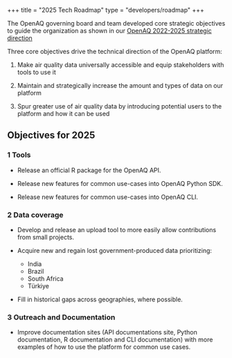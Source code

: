 +++
title = "2025 Tech Roadmap"
type = "developers/roadmap"
+++

The OpenAQ governing board and team developed core strategic objectives to guide the organization as shown in our [OpenAQ 2022-2025 strategic direction](https://documents.openaq.org/strategy/OpenAQ+Strategic+Direction-Abbreviated.pdf)

Three core objectives drive the technical direction of the OpenAQ platform:

1. Make air quality data universally accessible and equip stakeholders with tools to use it  

2. Maintain and strategically increase the amount and types of data on our platform  

3. Spur greater use of air quality data by introducing potential users to the platform and how it can be used

## Objectives for 2025

### 1 Tools

* Release an official R package for the OpenAQ API.  

* Release new features for common use-cases into OpenAQ Python SDK.  

* Release new features for common use-cases into OpenAQ CLI.

### 2 Data coverage

* Develop and release an upload tool to more easily allow contributions from small projects.  

* Acquire new and regain lost government-produced data prioritizing:  

  * India  
  * Brazil  
  * South Africa  
  * Türkiye

* Fill in historical gaps across geographies, where possible.

### 3 Outreach and Documentation

* Improve documentation sites (API documentations site, Python documentation, R documentation and CLI documentation) with more examples of how to use the platform for common use cases.
